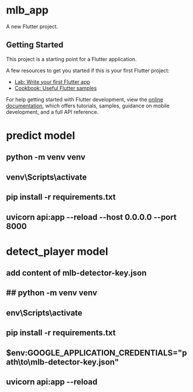 # mlb_app

A new Flutter project.

## Getting Started

This project is a starting point for a Flutter application.

A few resources to get you started if this is your first Flutter project:

- [Lab: Write your first Flutter app](https://docs.flutter.dev/get-started/codelab)
- [Cookbook: Useful Flutter samples](https://docs.flutter.dev/cookbook)

For help getting started with Flutter development, view the
[online documentation](https://docs.flutter.dev/), which offers tutorials,
samples, guidance on mobile development, and a full API reference.



# predict model
## python -m venv venv
## venv\Scripts\activate
## pip install -r requirements.txt
## uvicorn api:app --reload --host 0.0.0.0 --port 8000


# detect_player model
## add content of mlb-detector-key.json
## ## python -m venv venv
## env\Scripts\activate
## pip install -r requirements.txt
## $env:GOOGLE_APPLICATION_CREDENTIALS="path\to\mlb-detector-key.json"
## uvicorn api:app --reload


